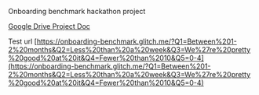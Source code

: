 Onboarding benchmark hackathon project

[Google Drive Project Doc](https://docs.google.com/document/d/1HJZSNgL5FaJuVPW1UBJNcoumAmmRR2Ff-uwVcDowQiU/edit)

Test url
[https://onboarding-benchmark.glitch.me/?Q1=Between%201-2%20months&Q2=Less%20than%20a%20week&Q3=We%27re%20pretty%20good%20at%20it&Q4=Fewer%20than%2010&Q5=0-4](https://onboarding-benchmark.glitch.me/?Q1=Between%201-2%20months&Q2=Less%20than%20a%20week&Q3=We%27re%20pretty%20good%20at%20it&Q4=Fewer%20than%2010&Q5=0-4)